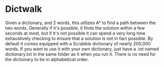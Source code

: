 # Dictwalk
Given a dictionary, and 2 words, this utilizes A* to find a path between the two words. Generally if it's possible, it finds the solution within a few seconds at most, but if it's not possible it can spend a very long time exhaustively checking to ensure that a solution is not in fact possible.
By default it comes equipped with a Scrabble dictionary of nearly 200,000 words. If you want to use it with your own dictionary, just have a .txt named dictionary.txt in the same folder as it when you run it. There is no need for the dictionary to be in alphabetical order.
